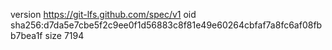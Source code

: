 version https://git-lfs.github.com/spec/v1
oid sha256:d7da5e7cbe5f2c9ee0f1d56883c8f81e49e60264cbfaf7a8fc6af08fbb7bea1f
size 7194
